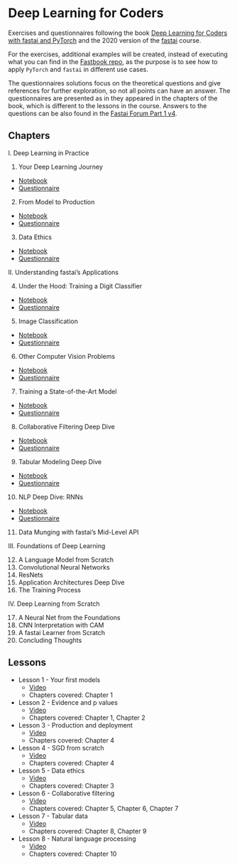 # Deep Learning for Coders

Exercises and questionnaires following the book [Deep Learning for Coders with fastai and PyTorch]() and the 2020 version of the [fastai](https://course.fast.ai) course.

For the exercises, additional examples will be created, instead of executing what you can find in the [Fastbook repo](https://github.com/fastai/fastbook), as the purpose is to see how to apply `PyTorch` and `fastai` in different use cases.

The questionnaires solutions focus on the theoretical questions and give references for further exploration, so not all points can have an answer. The questionnaires are presented as in they appeared in the chapters of the book, which is different to the lessons in the course.
Answers to the questions can be also found in the [Fastai Forum Part 1 v4](https://forums.fast.ai/c/part1-v4/46).


## Chapters

I. Deep Learning in Practice
1. Your Deep Learning Journey
 - [Notebook](https://github.com/fastai/fastbook/blob/master/01_intro.ipynb)
 - [Questionnaire](questionnaires/chapter_1.md)
2. From Model to Production
 - [Notebook](https://github.com/fastai/fastbook/blob/master/02_production.ipynb)
 - [Questionnaire](questionnaires/chapter_2.md)
3. Data Ethics
 - [Notebook](https://github.com/fastai/fastbook/blob/master/03_ethics.ipynb)
 - [Questionnaire](questionnaires/chapter_3.md)

II. Understanding fastai’s Applications

4. Under the Hood: Training a Digit Classifier
 - [Notebook](https://github.com/fastai/fastbook/blob/master/04_mnist_basics.ipynb)
 - [Questionnaire](questionnaires/chapter_4.md)
5. Image Classification
 - [Notebook](https://github.com/fastai/fastbook/blob/master/05_pet_breeds.ipynb)
 - [Questionnaire](questionnaires/chapter_5.md)
6. Other Computer Vision Problems
 - [Notebook](https://github.com/fastai/fastbook/blob/master/06_multicat.ipynb)
 - [Questionnaire](questionnaires/chapter_6.md)
7. Training a State-of-the-Art Model
 - [Notebook](https://github.com/fastai/fastbook/blob/master/07_sizing_and_tta.ipynb)
 - [Questionnaire](questionnaires/chapter_7.md)
8. Collaborative Filtering Deep Dive
 - [Notebook](https://github.com/fastai/fastbook/blob/master/08_collab.ipynb)
 - [Questionnaire](questionnaires/chapter_8.md)
9.  Tabular Modeling Deep Dive
 - [Notebook](https://github.com/fastai/fastbook/blob/master/09_tabular.ipynb)
 - [Questionnaire](questionnaires/chapter_9.md)
10. NLP Deep Dive: RNNs
 - [Notebook](https://github.com/fastai/fastbook/blob/master/10_nlp.ipynb)
 - [Questionnaire](questionnaires/chapter_10.md)
11. Data Munging with fastai’s Mid-Level API

III. Foundations of Deep Learning

12. A Language Model from Scratch
13. Convolutional Neural Networks
14. ResNets
15. Application Architectures Deep Dive
16. The Training Process

IV. Deep Learning from Scratch

17. A Neural Net from the Foundations
18. CNN Interpretation with CAM
19. A fastai Learner from Scratch
20. Concluding Thoughts


## Lessons

- Lesson 1 - Your first models
  - [Video](https://course.fast.ai/videos/?lesson=1)
  - Chapters covered: Chapter 1
- Lesson 2 - Evidence and p values
  - [Video](https://course.fast.ai/videos/?lesson=2)
  - Chapters covered: Chapter 1, Chapter 2
- Lesson 3 - Production and deployment
  - [Video](https://course.fast.ai/videos/?lesson=3)
  - Chapters covered: Chapter 4
- Lesson 4 - SGD from scratch
  - [Video](https://course.fast.ai/videos/?lesson=4)
  - Chapters covered: Chapter 4
- Lesson 5 - Data ethics
  - [Video](https://course.fast.ai/videos/?lesson=5)
  - Chapters covered: Chapter 3
- Lesson 6 - Collaborative filtering
  - [Video](https://course.fast.ai/videos/?lesson=6)
  - Chapters covered: Chapter 5, Chapter 6, Chapter 7
- Lesson 7 - Tabular data
  - [Video](https://course.fast.ai/videos/?lesson=7)
  - Chapters covered: Chapter 8, Chapter 9
- Lesson 8 - Natural language processing
  - [Video](https://course.fast.ai/videos/?lesson=8)
  - Chapters covered: Chapter 10

